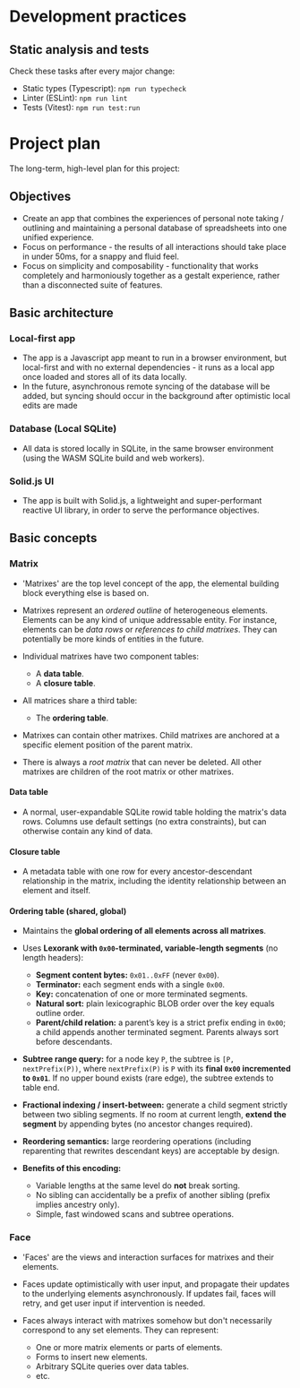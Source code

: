 # Development practices

## Static analysis and tests

Check these tasks after every major change:

- Static types (Typescript): `npm run typecheck`
- Linter (ESLint): `npm run lint`
- Tests (Vitest): `npm run test:run`

# Project plan

The long-term, high-level plan for this project:

## Objectives

- Create an app that combines the experiences of personal note taking / outlining and maintaining a personal database of spreadsheets into one unified experience.
- Focus on performance - the results of all interactions should take place in under 50ms, for a snappy and fluid feel.
- Focus on simplicity and composability - functionality that works completely and harmoniously together as a gestalt experience, rather than a disconnected suite of features.

## Basic architecture

### Local-first app

- The app is a Javascript app meant to run in a browser environment, but local-first and with no external dependencies - it runs as a local app once loaded and stores all of its data locally.
- In the future, asynchronous remote syncing of the database will be added, but syncing should occur in the background after optimistic local edits are made

### Database (Local SQLite)

- All data is stored locally in SQLite, in the same browser environment (using the WASM SQLite build and web workers).

### Solid.js UI

- The app is built with Solid.js, a lightweight and super-performant reactive UI library, in order to serve the performance objectives.

## Basic concepts

### Matrix

- 'Matrixes' are the top level concept of the app, the elemental building block everything else is based on.
- Matrixes represent an _ordered outline_ of heterogeneous elements. Elements can be any kind of unique addressable entity. For instance, elements can be _data rows_ or _references to child matrixes_. They can potentially be more kinds of entities in the future.
- Individual matrixes have two component tables:

  - A **data table**.
  - A **closure table**.

- All matrices share a third table:

  - The **ordering table**.

- Matrixes can contain other matrixes. Child matrixes are anchored at a specific element position of the parent matrix.
- There is always a _root matrix_ that can never be deleted. All other matrixes are children of the root matrix or other matrixes.

#### Data table

- A normal, user-expandable SQLite rowid table holding the matrix's data rows. Columns use default settings (no extra constraints), but can otherwise contain any kind of data.

#### Closure table

- A metadata table with one row for every ancestor-descendant relationship in the matrix, including the identity relationship between an element and itself.

#### Ordering table (shared, global)

- Maintains the **global ordering of all elements across all matrixes**.
- Uses **Lexorank with `0x00`-terminated, variable-length segments** (no length headers):

  - **Segment content bytes:** `0x01..0xFF` (never `0x00`).
  - **Terminator:** each segment ends with a single `0x00`.
  - **Key:** concatenation of one or more terminated segments.
  - **Natural sort:** plain lexicographic BLOB order over the key equals outline order.
  - **Parent/child relation:** a parent’s key is a strict prefix ending in `0x00`; a child appends another terminated segment. Parents always sort before descendants.

- **Subtree range query:** for a node key `P`, the subtree is `[P, nextPrefix(P))`, where `nextPrefix(P)` is `P` with its **final `0x00` incremented to `0x01`**. If no upper bound exists (rare edge), the subtree extends to table end.
- **Fractional indexing / insert-between:** generate a child segment strictly between two sibling segments. If no room at current length, **extend the segment** by appending bytes (no ancestor changes required).
- **Reordering semantics:** large reordering operations (including reparenting that rewrites descendant keys) are acceptable by design.
- **Benefits of this encoding:**

  - Variable lengths at the same level do **not** break sorting.
  - No sibling can accidentally be a prefix of another sibling (prefix implies ancestry only).
  - Simple, fast windowed scans and subtree operations.

### Face

- 'Faces' are the views and interaction surfaces for matrixes and their elements.
- Faces update optimistically with user input, and propagate their updates to the underlying elements asynchronously. If updates fail, faces will retry, and get user input if intervention is needed.
- Faces always interact with matrixes somehow but don't necessarily correspond to any set elements. They can represent:

  - One or more matrix elements or parts of elements.
  - Forms to insert new elements.
  - Arbitrary SQLite queries over data tables.
  - etc.
